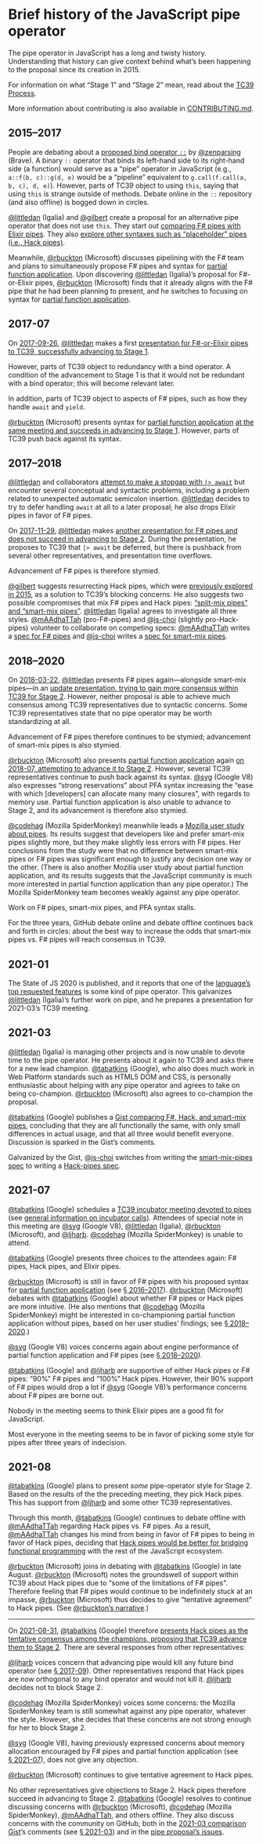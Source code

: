 # Brief history of the JavaScript pipe operator
The pipe operator in JavaScript has a long and twisty history.
Understanding that history can give context behind
what’s been happening to the proposal since its creation in 2015.

For information on what “Stage 1” and “Stage 2” mean,
read about the [TC39 Process][].

More information about contributing is also available in [CONTRIBUTING.md][].

## 2015–2017
People are debating about a [proposed bind operator `::`][bind]
by [@zenparsing][] (Brave).
A binary `::` operator that binds its left-hand side to its right-hand side (a function)
would serve as a “pipe” operator in JavaScript
(e.g., `a::f(b, c)::g(d, e)` would be a “pipeline” equivalent to
`g.call(f.call(a, b, c), d, e)`).
However, parts of TC39 object to using `this`,
saying that using `this` is strange outside of methods.
Debate online in the `::` repository (and also offline) is bogged down in circles.

[@littledan][] (Igalia) and [@gilbert][] create a proposal
for an alternative pipe operator that does not use `this`.
They start out [comparing F# pipes with Elixir pipes][first pipe preso].
They also [explore other syntaxes such as “placeholder” pipes (i.e., Hack pipes)][I4].

Meanwhile, [@rbuckton][] (Microsoft) discusses pipelining with the F# team
and plans to simultaneously propose F# pipes and syntax
for [partial function application][].
Upon discovering [@littledan][] (Igalia)’s proposal for F#-or-Elixir pipes,
[@rbuckton][] (Microsoft) finds that it already
aligns with the F# pipe that he had been planning to present,
and he switches to focusing on syntax for [partial function application][].

## 2017-07
On [2017-09-26][S1], [@littledan][] makes a first
[presentation for F#-or-Elixir pipes to TC39, successfully advancing to Stage 1][S1].

However, parts of TC39 object to redundancy with a bind operator.
A condition of the advancement to Stage 1 is that it would not be redundant
with a bind operator; this will become relevant later.

In addition, parts of TC39 object to aspects of F# pipes,
such as how they handle `await` and `yield`.

[@rbuckton][] (Microsoft) presents syntax for [partial function application][]
[at the same meeting and succeeds in advancing to Stage 1][PFA S1].
However, parts of TC39 push back against its syntax.

## 2017–2018
[@littledan][] and collaborators [attempt to make a stopgap with `|> await`][I66]
but encounter several conceptual and syntactic problems,
including a problem related to unexpected automatic semicolon insertion.
[@littledan][] decides to try to defer handling `await` at all to a later proposal;
he also drops Elixir pipes in favor of F# pipes.

On [2017-11-29][S2 2017], [@littledan][] makes
[another presentation for F# pipes and does not succeed in advancing to Stage 2][S2 2017].
During the presentation, he proposes to TC39 that `|> await` be deferred,
but there is pushback from several other representatives, and presentation time overflows.

Advancement of F# pipes is therefore stymied.

[@gilbert][] suggests resurrecting Hack pipes,
which were [previously explored in 2015][I4],
as a solution to TC39’s blocking concerns.
He also suggests two possible compromises that mix F# pipes and Hack pipes:
[“split-mix pipes” and “smart-mix pipes”][I89].
[@littledan][] (Igalia) agrees to investigate all three styles.
[@mAAdhaTTah][] (pro-F#-pipes) and [@js-choi][] (slightly pro-Hack-pipes)
volunteer to collaborate on competing specs:
[@mAAdhaTTah][] writes a [spec for F# pipes][F# spec]
and [@js-choi][] writes a [spec for smart-mix pipes][smart-mix-pipes spec].

## 2018–2020
On [2018-03-22][S2 2018], [@littledan][] presents F# pipes again—alongside
smart-mix pipes—in an
[update presentation, trying to gain more consensus within TC39 for Stage 2][S2 2018].
However, neither proposal is able to achieve much consensus among TC39 representatives
due to syntactic concerns.
Some TC39 representatives state that no pipe operator
may be worth standardizing at all.

Advancement of F# pipes therefore continues to be stymied;
advancement of smart-mix pipes is also stymied.

[@rbuckton][] (Microsoft) also presents [partial function application][]
again [on 2018-07, attempting to advance it to Stage 2][PFA 2018-07].
However, several TC39 representatives continue to push back against its syntax.
[@syg][] (Google V8) also expresses “strong reservations” about PFA syntax
increasing the “ease with which [developers] can allocate many many closures”,
with regards to memory use.
Partial function application is also unable to advance to Stage 2,
and its advancement is therefore also stymied.

[@codehag][] (Mozilla SpiderMonkey) meanwhile leads a
[Mozilla user study about pipes][Mozilla study].
Its results suggest that developers like and prefer smart-mix pipes slightly more,
but they make slightly less errors with F# pipes.
Her conclusions from the study were that no difference between smart-mix pipes or F# pipes
was significant enough to justify any decision one way or the other.
(There is also another Mozilla user study about partial function application,
and its results suggests that the JavaScript community
is much more interested in partial function application than any pipe operator.)
The Mozilla SpiderMonkey team becomes weakly against any pipe operator.

Work on F# pipes, smart-mix pipes, and PFA syntax stalls.

For the three years, GitHub debate online and debate offline
continues back and forth in circles:
about the best way to increase the odds that smart-mix pipes vs. F# pipes
will reach consensus in TC39.

## 2021-01
The State of JS 2020 is published,
and it reports that one of the [language’s top requested features][SoJS 20]
is some kind of pipe operator.
This galvanizes [@littledan][] (Igalia)’s further work on pipe,
and he prepares a presentation for 2021-03’s TC39 meeting.

## 2021-03
[@littledan][] (Igalia) is managing other projects
and is now unable to devote time to the pipe operator.
He presents about it again to TC39 and asks there for a new lead champion.
[@tabatkins][] (Google), who also does much work in Web Platform standards
such as HTML5 DOM and CSS,
is personally enthusiastic about helping with any pipe operator
and agrees to take on being co-champion.
[@rbuckton][] (Microsoft) also agrees to co-champion the proposal.

[@tabatkins][] (Google) publishes a [Gist comparing F#, Hack, and smart-mix pipes][Gist], concluding that they are all functionally the same,
with only small differences in actual usage,
and that all three would benefit everyone.
Discussion is sparked in the Gist’s comments.

Galvanized by the Gist,
[@js-choi][] switches from writing the [smart-mix-pipes spec][]
to writing a [Hack-pipes spec][].

## 2021-07
[@tabatkins][] (Google) schedules a
[TC39 incubator meeting devoted to pipes][2021-07 incubator]
(see [general information on incubator calls][]).
Attendees of special note in this meeting are [@syg][] (Google V8),
[@littledan][] (Igalia), [@rbuckton][] (Microsoft), and [@ljharb][]. [@codehag][] (Mozilla SpiderMonkey) is unable to attend.

[@tabatkins][] (Google) presents three choices to the attendees again:
F# pipes, Hack pipes, and Elixir pipes.

[@rbuckton][] (Microsoft) is still in favor of F# pipes with his proposed syntax for
[partial function application][] (see [§ 2016–2017](#20162017)).
[@rbuckton][] (Microsoft) debates with [@tabatkins][] (Google)
about whether F# pipes or Hack pipes are more intuitive.
(He also mentions that [@codehag][] (Mozilla SpiderMonkey)
might be interested in co-championing partial function application without pipes,
based on her user studies’ findings; see [§ 2018–2020](#20182020).)

[@syg][] (Google V8) voices concerns again about engine performance
of partial function application and F# pipes (see [§ 2018–2020](#20182020)).

[@tabatkins][] (Google) and [@ljharb][] are supportive
of either Hack pipes or F# pipes:
“90%” F# pipes and “100%” Hack pipes.
However, their 90% support of F# pipes would drop a lot if [@syg][]
(Google V8)’s performance concerns about F# pipes are borne out.

Nobody in the meeting seems to think Elixir pipes are a good fit for JavaScript.

Most everyone in the meeting seems to be in favor of picking some style for pipes
after three years of indecision.

## 2021-08
[@tabatkins][] (Google) plans to present *some* pipe-operator style for Stage 2.
Based on the results of the the preceding meeting, they pick Hack pipes.
This has support from [@ljharb][] and some other TC39 representatives.

Through this month, [@tabatkins][] (Google) continues to debate offline
with [@mAAdhaTTah][] regarding Hack pipes vs. F# pipes.
As a result, [@mAAdhaTTah][] changes his mind from being in favor of F# pipes
to being in favor of Hack pipes,
deciding that [Hack pipes would be better for bridging functional programming][JDG essay]
with the rest of the JavaScript ecosystem.

[@rbuckton][] (Microsoft) joins in debating with [@tabatkins][] (Google) in late August.
[@rbuckton][] (Microsoft) notes the groundswell of support within TC39 about Hack pipes
due to “some of the limitations of F# pipes”.
Therefore feeling that F# pipes would continue to be indefinitely stuck at an impasse,
[@rbuckton][] (Microsoft) thus decides to give “tentative agreement” to Hack pipes.
(See [@rbuckton’s narrative][].)

***

On [2021-08-31][S2 2021], [@tabatkins][] (Google) therefore
[presents Hack pipes as the tentative consensus among the champions,
proposing that TC39 advance them to Stage 2][S2 2021].
There are several responses from other representatives:

[@ljharb][] voices concern that advancing pipe
would kill any future bind operator (see [§ 2017-09](#2017-09)).
Other representatives respond that Hack pipes are now orthogonal to any bind operator
and would not kill it. [@ljharb][] decides not to block Stage 2.

[@codehag][] (Mozilla SpiderMonkey) voices some concerns:
the Mozilla SpiderMonkey team is still somewhat against any pipe operator,
whatever the style.
However, she decides that these concerns are not strong enough for her to block Stage 2.

[@syg][] (Google V8), having previously expressed concerns about memory allocation
encouraged by F# pipes and partial function application
(see [§ 2021-07](#2021-07)), does not give any objection.

[@rbuckton][] (Microsoft) continues to give tentative agreement to Hack pipes.

No other representatives give objections to Stage 2.
Hack pipes therefore succeed in advancing to Stage 2.
[@tabatkins][] (Google) resolves to continue discussing concerns
with [@rbuckton][] (Microsoft), [@codehag][] (Mozilla SpiderMonkey), [@mAAdhaTTah][],
and others offline.
They also discuss concerns with the community on GitHub,
both in the [2021-03 comparison Gist][Gist]’s comments (see [§ 2021-03](#2021-03))
and in the [pipe proposal’s issues][issues].

[issues]: https://github.com/tc39/proposal-pipeline-operator/issues?q=is%3Aissue+
[CONTRIBUTING.md]: https://github.com/tc39/proposal-pipeline-operator/blob/main/CONTRIBUTING.md
[general information on incubator calls]: https://github.com/tc39/how-we-work/blob/master/incubator-calls.md

[bind]: https://github.com/tc39/proposal-bind-operator
[partial function application]: https://github.com/tc39/proposal-partial-application

[F# spec]: https://github.com/valtech-nyc/proposal-fsharp-pipelines/
[smart-mix-pipes spec]: https://github.com/js-choi/proposal-smart-pipelines
[Hack-pipes spec]: https://github.com/tc39/proposal-hack-pipes

[first pipe preso]: https://docs.google.com/presentation/d/1qiWFzi5dkjuUVGcFXwypuQbEbZk-BV7unX0bYurcQsA/edit#slide=id.g1fa08b5c5c_0_93

[I4]: https://github.com/tc39/proposal-pipeline-operator/issues/4
[I75]: https://github.com/tc39/proposal-pipeline-operator/issues/75
[I66]: https://github.com/tc39/proposal-pipeline-operator/pull/66
[I89]: https://github.com/tc39/proposal-pipeline-operator/issues/89

[S1]: https://github.com/tc39/notes/blob/master/meetings/2017-09/sept-26.md#11iia-pipeline-operator
[S2 2017]: https://github.com/tc39/notes/blob/master/meetings/2017-11/nov-29.md#9iii-pipeline-operator-for-stage-2
[PFA S1]: https://github.com/tc39/notes/blob/master/meetings/2017-09/sept-28.md#13i-partial-application
[S2 2018]: https://github.com/tc39/notes/blob/master/meetings/2018-03/mar-22.md#10ive-pipeline-operator
[PFA 2018-07]: https://github.com/tc39/notes/blob/master/meetings/2018-07/july-25.md#partial-application
[2021-07 incubator]: https://github.com/tc39/incubator-agendas/blob/master/notes/2021/06-17.md#pipeline
[Mozilla study]: https://github.com/tc39/notes/blob/master/meetings/2019-06/june-6.md#javascript-and-syntax-research-methods
[S2 2021]: https://github.com/tc39/notes/blob/master/meetings/2021-08/aug-31.md#pipeline-operator-for-stage-2

[TC39 process]: https://tc39.es/process-document/
[Gist]: https://gist.github.com/tabatkins/1261b108b9e6cdab5ad5df4b8021bcb5
[@rbuckton’s narrative]: https://github.com/tc39/proposal-pipeline-operator/issues/91#issuecomment-917645179
[SoJS 20]: https://2020.stateofjs.com/en-US/opinions/?missing_from_js
[JDG essay]: https://jamesdigioia.com/hack-pipe-for-functional-programmers-how-i-learned-to-stop-worrying-and-love-the-placeholder/

[@littledan]: https://github.com/littledan/
[@gilbert]: https://github.com/gilbert/
[@tabatkins]: https://github.com/tabatkins/
[@codehag]: https://github.com/codehag/
[@mAAdhaTTah]: https://github.com/mAAdhaTTah/
[@js-choi]: https://github.com/js-choi/
[@syg]: https://github.com/syg/
[@ljharb]: https://github.com/ljharb/
[@rbuckton]: https://github.com/rbuckton/
[@zenparsing]: https://github.com/zenparsing
